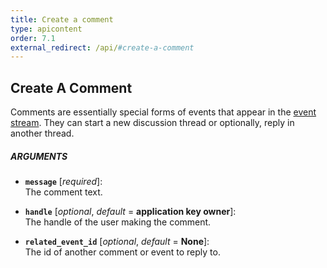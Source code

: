 ```yaml
---
title: Create a comment
type: apicontent
order: 7.1
external_redirect: /api/#create-a-comment
---
```


## Create A Comment
Comments are essentially special forms of events that appear in the [event stream](/graphing/event_stream). They can start a new discussion thread or optionally, reply in another thread.

##### ARGUMENTS
* **`message`** [*required*]:  
    The comment text.

* **`handle`** [*optional*, *default* = **application key owner**]:  
    The handle of the user making the comment.

* **`related_event_id`** [*optional*, *default* = **None**]:  
    The id of another comment or event to reply to.


